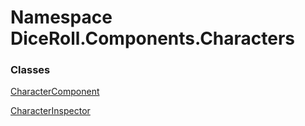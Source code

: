 # <a id="DiceRoll_Components_Characters"></a> Namespace DiceRoll.Components.Characters

### Classes

 [CharacterComponent](DiceRoll.Components.Characters.CharacterComponent.md)

 [CharacterInspector](DiceRoll.Components.Characters.CharacterInspector.md)

